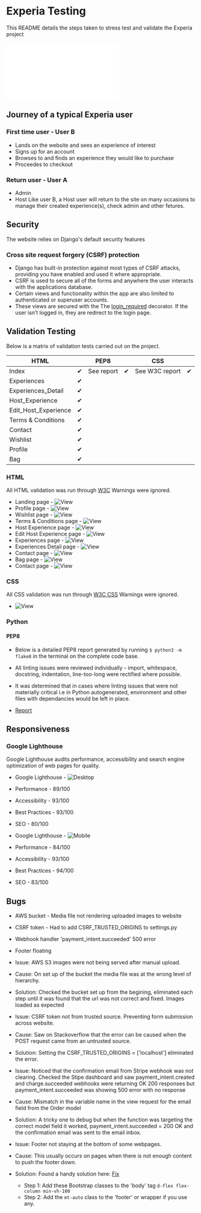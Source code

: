 # Experia Testing
This README details the steps taken to stress test and validate the Experia project


 
![](README/Activity.pdf)

## Journey of a typical Experia user

### First time user - User B
- Lands on the website and sees an experience of interest
- Signs up for an account
- Browses to and finds an experience they would like to purchase
- Proceedes to checkout

### Return user - User A
- Admin
- Host 
Like user B, a Host user will return to the site on many occasions to manage their created experience(s), check admin and other fetures.


## Security
The website relies on Django's default security features
### Cross site request forgery (CSRF) protection
- Django has built-in protection against most types of CSRF attacks, providing you have enabled and used it where appropriate.
- CSRF is used to secure all of the forms and anywhere the user interacts with the applications database.
- Certain views and functionality within the app are also limited to authenticated or superuser accounts.
- These views are secured with the The [login_required](https://docs.djangoproject.com/en/4.0/topics/auth/default/#the-login-required-decorator) decorator. If the user isn’t logged in, they are redirect to the login page.

## Validation Testing
Below is a matrix of validation tests carried out on the project.


| HTML                 |   | PEP8       |   | CSS            |   |
|----------------------|---|------------|---|----------------|---|
| Index                | ✔ | See report | ✔ | See W3C report | ✔ |
| Experiences          | ✔ |            |   |                |   |
| Experiences_Detail   | ✔ |            |   |                |   |
| Host_Experience      | ✔ |            |   |                |   |
| Edit_Host_Experience | ✔ |            |   |                |   |
| Terms & Conditions   | ✔ |            |   |                |   |
| Contact              | ✔ |            |   |                |   |
| Wishlist             | ✔ |            |   |                |   |
| Profile              | ✔ |            |   |                |   |
| Bag                  | ✔ |            |   |                |   |


### HTML
All HTML validation was run through [W3C](https://validator.w3.org/)
Warnings were ignored.
- Landing page - ![View](README/index_new.PNG)
- Profile page - ![View](README/profile.PNG)
- Wishlist page - ![View](README/wishlist.PNG)
- Terms & Conditions page - ![View](README/terms_conditions.PNG)
- Host Experience page - ![View](README/host_experience.PNG)
- Edit Host Experience page - ![View](README/edit_host_experience.PNG)
- Experiences page - ![View](README/experiences.PNG)
- Experiences Detail page - ![View](README/experience_detail.PNG)
- Contact page - ![View](README/contact.PNG)
- Bag page - ![View](README/bag.PNG)
- Contact page - ![View](README/contact.PNG)

### CSS
All CSS validation was run through [W3C CSS](https://jigsaw.w3.org/css-validator/)
Warnings were ignored.
- ![View](README/css_validator.PNG)

### Python
#### PEP8
- Below is a detailed PEP8 report generated by running `$ python3 -m flake8` in the terminal on the complete code base.
- All linting issues were reviewed individually - import, whitespace, docstring, indentation, line-too-long were rectified where possible.
- It was determined that in cases where linting issues that were not materially critical i.e in Python autogenerated, environment and other files with dependancies would be left in place.

- [Report](README/PEP8_Validation.pdf)


## Responsiveness
### Google Lighthouse 
Google Lighthouse audits performance, accessibility and search engine optimization of web pages for quality.

- Google Lighthouse - ![Desktop](README/lighthouse_desktop.PNG)
- Performance - 89/100
- Accessibility - 93/100
- Best Practices - 93/100
- SEO - 80/100

- Google Lighthouse - ![Mobile](README/lighthouse_mobile.PNG)
- Performance - 84/100
- Accessibility - 93/100
- Best Practices - 94/100
- SEO - 83/100


## Bugs
- AWS bucket - Media file not rendering uploaded images to website
- CSRF token - Had to add CSRF_TRUSTED_ORIGINS to settings.py
- Webhook handler 'payment_intent.succeeded' 500 error
- Footer floating

- Issue: AWS S3 images were not being served after manual upload.
- Cause: On set up of the bucket the media file was at the wrong level of hierarchy. 
- Solution: Checked the bucket set up from the begining, eliminated each step until it was found that the url was not correct and fixed. Images loaded as expected

- Issue: CSRF token not from trusted source. Preventing form submission across website.
- Cause: Saw on Stackoverflow that the error can be caused when the POST request came from an untrusted source.
- Solution: Setting the CSRF_TRUSTED_ORIGINS = ['localhost'] eliminated the error.

- Issue: Noticed that the confirmation email from Stripe webhook was not clearing. Checked the Stipe dashboard and saw payment_intent.created and charge.succeeded webhooks were returning OK 200 responses but payment_intent.succeeded was showing 500 error with no response
- Cause: Mismatch in the variable name in the view request for the email field from the Order model 
- Solution: A tricky one to debug but when the function was targeting the correct model field it worked, payment_intent.succeeded = 200 OK and the confirmation email was sent to the email inbox.  

- Issue: Footer not staying at the bottom of some webpages.
- Cause: This usually occurs on pages when there is not enough content to push the footer down.
- Solution: Found a handy solution here: [Fix](https://radu.link/make-footer-stay-bottom-page-bootstrap/)
    - Step 1: Add these Bootstrap classes to the 'body' tag `d-flex flex-column min-vh-100`
    - Step 2: Add the `mt-auto` class to the 'footer' or wrapper if you use any.